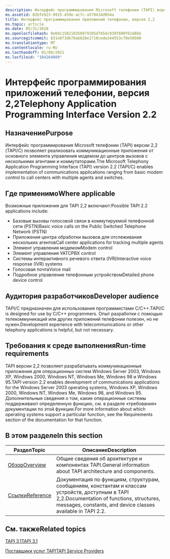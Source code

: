 ```yaml
---
description: Интерфейс программирования Microsoft телефонии (TAPI) версии 2,2 (TAPI/C) позволяет реализовать коммуникационные приложения от основного элемента управления модемом до центров вызовов с несколькими агентами и коммутаторами.
ms.assetid: 02bfe923-9915-439e-ac7c-a570416d054a
title: Интерфейс программирования приложений телефонии, версия 2,2
ms.topic: article
ms.date: 05/31/2018
ms.openlocfilehash: 8e0dc158210350979105d765dc939f600f61d8bb
ms.sourcegitcommit: 831e8f3db78ab820e1710cede244553c70e50500
ms.translationtype: MT
ms.contentlocale: ru-RU
ms.lasthandoff: 01/08/2021
ms.locfileid: "104264809"
---
```

# <a name="telephony-application-programming-interface-version-22"></a><span data-ttu-id="c1324-103">Интерфейс программирования приложений телефонии, версия 2,2</span><span class="sxs-lookup"><span data-stu-id="c1324-103">Telephony Application Programming Interface Version 2.2</span></span>

## <a name="purpose"></a><span data-ttu-id="c1324-104">Назначение</span><span class="sxs-lookup"><span data-stu-id="c1324-104">Purpose</span></span>

<span data-ttu-id="c1324-105">Интерфейс программирования Microsoft телефонии (TAPI) версии 2,2 (TAPI/C) позволяет реализовать коммуникационные приложения от основного элемента управления модемом до центров вызовов с несколькими агентами и коммутаторами.</span><span class="sxs-lookup"><span data-stu-id="c1324-105">The Microsoft Telephony Application Programming Interface (TAPI) version 2.2 (TAPI/C) enables implementation of communications applications ranging from basic modem control to call centers with multiple agents and switches.</span></span>

## <a name="where-applicable"></a><span data-ttu-id="c1324-106">Где применимо</span><span class="sxs-lookup"><span data-stu-id="c1324-106">Where applicable</span></span>

<span data-ttu-id="c1324-107">Возможные приложения для TAPI 2,2 включают:</span><span class="sxs-lookup"><span data-stu-id="c1324-107">Possible TAPI 2.2 applications include:</span></span>

-   <span data-ttu-id="c1324-108">Базовые вызовы голосовой связи в коммутируемой телефонной сети (PSTN)</span><span class="sxs-lookup"><span data-stu-id="c1324-108">Basic voice calls on the Public Switched Telephone Network (PSTN)</span></span>
-   <span data-ttu-id="c1324-109">Приложения центра обработки вызовов для отслеживания нескольких агентов</span><span class="sxs-lookup"><span data-stu-id="c1324-109">Call center applications for tracking multiple agents</span></span>
-   <span data-ttu-id="c1324-110">Элемент управления модемом</span><span class="sxs-lookup"><span data-stu-id="c1324-110">Modem control</span></span>
-   <span data-ttu-id="c1324-111">Элемент управления УАТС</span><span class="sxs-lookup"><span data-stu-id="c1324-111">PBX control</span></span>
-   <span data-ttu-id="c1324-112">Системы интерактивного речевого ответа (IVR)</span><span class="sxs-lookup"><span data-stu-id="c1324-112">Interactive voice response (IVR) systems</span></span>
-   <span data-ttu-id="c1324-113">Голосовая почта</span><span class="sxs-lookup"><span data-stu-id="c1324-113">Voice mail</span></span>
-   <span data-ttu-id="c1324-114">Подробное управление телефонным устройством</span><span class="sxs-lookup"><span data-stu-id="c1324-114">Detailed phone device control</span></span>

## <a name="developer-audience"></a><span data-ttu-id="c1324-115">Аудитория разработчиков</span><span class="sxs-lookup"><span data-stu-id="c1324-115">Developer audience</span></span>

<span data-ttu-id="c1324-116">TAPI/C предназначен для использования программистами C/C++.</span><span class="sxs-lookup"><span data-stu-id="c1324-116">TAPI/C is designed for use by C/C++ programmers.</span></span> <span data-ttu-id="c1324-117">Опыт разработки с помощью телекоммуникаций или других приложений телефонии полезен, но не нужен.</span><span class="sxs-lookup"><span data-stu-id="c1324-117">Development experience with telecommunications or other telephony applications is helpful, but not necessary.</span></span>

## <a name="run-time-requirements"></a><span data-ttu-id="c1324-118">Требования к среде выполнения</span><span class="sxs-lookup"><span data-stu-id="c1324-118">Run-time requirements</span></span>

<span data-ttu-id="c1324-119">TAPI версии 2,2 позволяет разрабатывать коммуникационные приложения для операционных систем Windows Server 2003, Windows XP, Windows 2000, Windows NT, Windows Me, Windows 98 и Windows 95.</span><span class="sxs-lookup"><span data-stu-id="c1324-119">TAPI version 2.2 enables development of communications applications for the Windows Server 2003 operating systems, Windows XP, Windows 2000, Windows NT, Windows Me, Windows 98, and Windows 95.</span></span> <span data-ttu-id="c1324-120">Дополнительные сведения о том, какие операционные системы поддерживают определенную функцию, см. в разделе «требования» документации по этой функции.</span><span class="sxs-lookup"><span data-stu-id="c1324-120">For more information about which operating systems support a particular function, see the Requirements section of the documentation for that function.</span></span>

## <a name="in-this-section"></a><span data-ttu-id="c1324-121">В этом разделе</span><span class="sxs-lookup"><span data-stu-id="c1324-121">In this section</span></span>



| <span data-ttu-id="c1324-122">Раздел</span><span class="sxs-lookup"><span data-stu-id="c1324-122">Topic</span></span>                                          | <span data-ttu-id="c1324-123">Описание</span><span class="sxs-lookup"><span data-stu-id="c1324-123">Description</span></span>                                                                                                       |
|------------------------------------------------|-------------------------------------------------------------------------------------------------------------------|
| [<span data-ttu-id="c1324-124">Обзор</span><span class="sxs-lookup"><span data-stu-id="c1324-124">Overview</span></span>](tapi-2-2-overview.md)<br/>   | <span data-ttu-id="c1324-125">Общие сведения об архитектуре и компонентах TAPI.</span><span class="sxs-lookup"><span data-stu-id="c1324-125">General information about TAPI architecture and components.</span></span><br/>                                            |
| [<span data-ttu-id="c1324-126">Ссылки</span><span class="sxs-lookup"><span data-stu-id="c1324-126">Reference</span></span>](tapi-2-2-reference.md)<br/> | <span data-ttu-id="c1324-127">Документация по функциям, структурам, сообщениям, константам и классам устройств, доступным в TAPI 2,2.</span><span class="sxs-lookup"><span data-stu-id="c1324-127">Documentation of functions, structures, messages, constants, and device classes available in TAPI 2.2.</span></span><br/> |



 

## <a name="related-topics"></a><span data-ttu-id="c1324-128">См. также</span><span class="sxs-lookup"><span data-stu-id="c1324-128">Related topics</span></span>

<dl> <dt>

[<span data-ttu-id="c1324-129">TAPI 3,1</span><span class="sxs-lookup"><span data-stu-id="c1324-129">TAPI 3.1</span></span>](./tapi-3-1-start-page.md)
</dt> <dt>

[<span data-ttu-id="c1324-130">Поставщики услуг TAPI</span><span class="sxs-lookup"><span data-stu-id="c1324-130">TAPI Service Providers</span></span>](./tapi-service-providers.md)
</dt> </dl>

 

